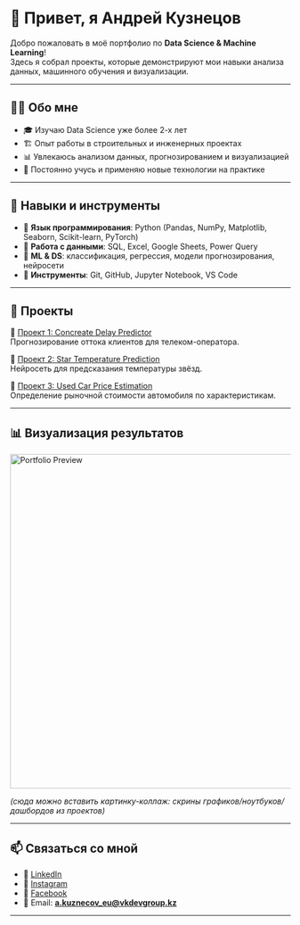 # 👋 Привет, я Андрей Кузнецов  

Добро пожаловать в моё портфолио по **Data Science & Machine Learning**!  
Здесь я собрал проекты, которые демонстрируют мои навыки анализа данных, машинного обучения и визуализации.  

---

## 🧑‍💻 Обо мне  
- 🎓 Изучаю Data Science уже более 2-х лет  
- 🏗️ Опыт работы в строительных и инженерных проектах  
- 📊 Увлекаюсь анализом данных, прогнозированием и визуализацией  
- 🚀 Постоянно учусь и применяю новые технологии на практике  

---

## 🔧 Навыки и инструменты  
- 📍 **Язык программирования**: Python (Pandas, NumPy, Matplotlib, Seaborn, Scikit-learn, PyTorch)  
- 📍 **Работа с данными**: SQL, Excel, Google Sheets, Power Query  
- 📍 **ML & DS**: классификация, регрессия, модели прогнозирования, нейросети  
- 📍 **Инструменты**: Git, GitHub, Jupyter Notebook, VS Code  

---

## 📂 Проекты  

🔹 [Проект 1: Concreate Delay Predictor](./concrete_delays/README.md)   
Прогнозирование оттока клиентов для телеком-оператора.  

🔹 [Проект 2: Star Temperature Prediction](./star_temperature/README.md)  
Нейросеть для предсказания температуры звёзд.  

🔹 [Проект 3: Used Car Price Estimation](./car_price/README.md)  
Определение рыночной стоимости автомобиля по характеристикам.  

---

## 📊 Визуализация результатов  
<img src="images/portfolio_preview.png" alt="Portfolio Preview" width="600"/>  

*(сюда можно вставить картинку-коллаж: скрины графиков/ноутбуков/дашбордов из проектов)*  

---

## 📫 Связаться со мной  
- 💼 [LinkedIn](https://www.linkedin.com/)  
- 📸 [Instagram](https://www.instagram.com/)  
- 📝 [Facebook](https://www.facebook.com/)  
- 📧 Email: **a.kuznecov_eu@vkdevgroup.kz**  

---
  
